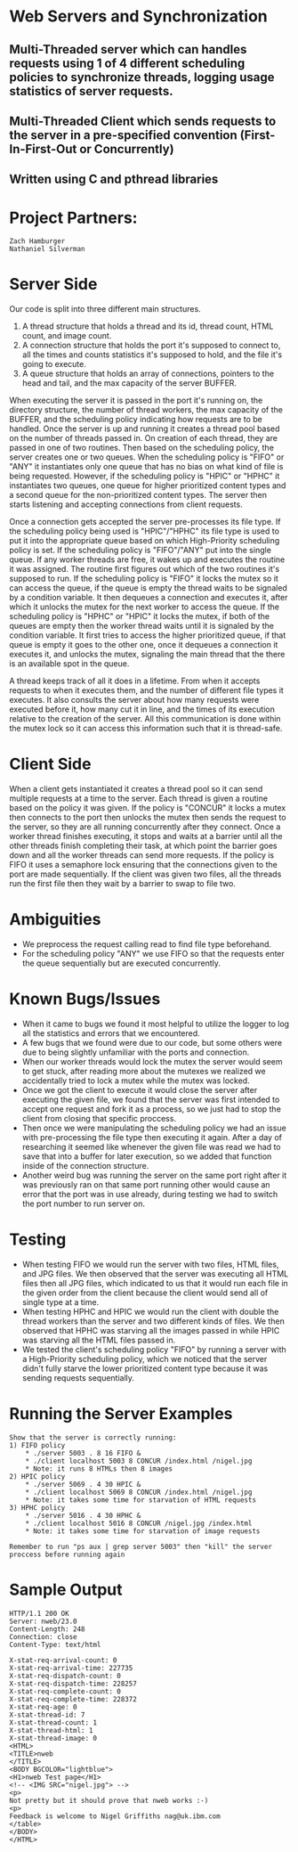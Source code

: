 # Web Servers and Synchronization

## Multi-Threaded server which can handles requests using 1 of 4 different scheduling policies to synchronize threads, logging usage statistics of server requests.
## Multi-Threaded Client which sends requests to the server in a pre-specified convention (First-In-First-Out or Concurrently)

## Written using C and pthread libraries 

# Project Partners:  
    Zach Hamburger     
    Nathaniel Silverman
    
# Server Side

   Our code is split into three different main structures. 
   1) A thread structure that holds a thread and its id, thread count, HTML count, and image count. 
   2) A connection structure that holds the port it's supposed to connect to, all the times and counts statistics it's supposed to hold, and the file it's going to execute. 
   3) A queue structure that holds an array of connections, pointers to the head and tail, and the max capacity of the server BUFFER. 

   When executing the server it is passed in the port it's running on, the directory structure, the number of thread workers, the max capacity of the BUFFER, and the scheduling policy indicating how requests are to be handled. Once the server is up and running it creates a thread pool based on the number of threads passed in. On creation of each thread, they are passed in one of two routines. Then based on the scheduling policy, the server creates one or two queues. When the scheduling policy is "FIFO" or "ANY" it instantiates only one queue that has no bias on what kind of file is being requested. However, if the scheduling policy is "HPIC" or "HPHC" it instantiates two queues, one queue for higher prioritized content types and a second queue for the non-prioritized content types. The server then starts listening and accepting connections from client requests.

  Once a connection gets accepted the server pre-processes its file type. If the scheduling policy being used is "HPIC"/"HPHC" its file type is used to put it into the appropriate queue based on which High-Priority scheduling policy is set. If the scheduling policy is "FIFO"/"ANY" put into the single queue. If any worker threads are free, it wakes up and executes the routine it was assigned. The routine first figures out which of the two routines it's supposed to run. If the scheduling policy is "FIFO" it locks the mutex so it can access the queue, if the queue is empty the thread waits to be signaled by a condition variable. It then dequeues a connection and executes it, after which it unlocks the mutex for the next worker to access the queue. If the scheduling policy is "HPHC" or "HPIC" it locks the mutex, if both of the queues are empty then the worker thread waits until it is signaled by the condition variable. It first tries to access the higher prioritized queue, if that queue is empty it goes to the other one, once it dequeues a connection it executes it, and unlocks the mutex, signaling the main thread that the there is an available spot in the queue.

   A thread keeps track of all it does in a lifetime. From when it accepts requests to when it executes them, and the number of different file types it executes. It also consults the server about how many requests were executed before it, how many cut it in line, and the times of its execution relative to the creation of the server. All this communication is done within the mutex lock so it can access this information such that it is thread-safe.

# Client Side 

   When a client gets instantiated it creates a thread pool so it can send multiple requests at a time to the server. Each thread is given a routine based on the policy it was given. If the policy is "CONCUR" it locks a mutex then connects to the port then unlocks the mutex then sends the request to the server, so they are all running concurrently after they connect. Once a worker thread finishes executing, it stops and waits at a barrier until all the other threads finish completing their task, at which point the barrier goes down and all the worker threads can send more requests. If the policy is FIFO it uses a semaphore lock ensuring that the connections given to the port are made sequentially. If the client was given two files, all the threads run the first file then they wait by a barrier to swap to file two.  

# Ambiguities 
  
  * We preprocess the request calling read to find file type beforehand. 
  * For the scheduling policy "ANY" we use FIFO so that the requests enter the queue sequentially but are executed concurrently. 

# Known Bugs/Issues
   
   * When it came to bugs we found it most helpful to utilize the logger to log all the statistics and errors that we encountered. 
   * A few bugs that we found were due to our code, but some others were due to being slightly unfamiliar with the ports and connection.
   *  When our worker threads would lock the mutex the server would seem to get stuck, after reading more about the mutexes we realized we accidentally tried to lock a mutex while the mutex was locked.
   *  Once we got the client to execute it would close the server after executing the given file, we found that the server was first intended to accept one request and fork it as a process, so we just had to stop the client from closing that specific proccess. 
   *  Then once we were manipulating the scheduling policy we had an issue with pre-processing the file type then executing it again. After a day of researching it seemed like whenever the given file was read we had to save that into a buffer for later execution, so we added that function inside of the connection structure. 
   *  Another weird bug was running the server on the same port right after it was previously ran on that same port running other would cause an error that the port was in use already, during testing we had to switch the port number to run server on.


# Testing

   * When testing FIFO we would run the server with two files, HTML files, and JPG files. We then observed that the server was executing all HTML files then all JPG files, which indicated to us that it would run each file in the given order from the client because the client would send all of single type at a time.
   * When testing HPHC and HPIC we would run the client with double the thread workers than the server and two different kinds of files. We then observed that HPHC was starving all the images passed in while HPIC was starving all the HTML files passed in.
   * We tested the client's scheduling policy "FIFO" by running a server with a High-Priority scheduling policy, which we noticed that the server didn't fully starve the lower prioritized content type because it was sending requests sequentially.
      
    
# Running the Server Examples

    Show that the server is correctly running:
    1) FIFO policy
        * ./server 5003 . 8 16 FIFO &
        * ./client localhost 5003 8 CONCUR /index.html /nigel.jpg
        * Note: it runs 8 HTMLs then 8 images 
    2) HPIC policy
        * ./server 5069 . 4 30 HPIC &
        * ./client localhost 5069 8 CONCUR /index.html /nigel.jpg
        * Note: it takes some time for starvation of HTML requests
    3) HPHC policy
        * ./server 5016 . 4 30 HPHC &
        * ./client localhost 5016 8 CONCUR /nigel.jpg /index.html
        * Note: it takes some time for starvation of image requests
        
    Remember to run "ps aux | grep server 5003" then "kill" the server proccess before running again
    
# Sample Output
    HTTP/1.1 200 OK
    Server: nweb/23.0
    Content-Length: 248
    Connection: close
    Content-Type: text/html

    X-stat-req-arrival-count: 0
    X-stat-req-arrival-time: 227735
    X-stat-req-dispatch-count: 0
    X-stat-req-dispatch-time: 228257
    X-stat-req-complete-count: 0
    X-stat-req-complete-time: 228372
    X-stat-req-age: 0
    X-stat-thread-id: 7
    X-stat-thread-count: 1
    X-stat-thread-html: 1
    X-stat-thread-image: 0
    <HTML>
    <TITLE>nweb
    </TITLE>
    <BODY BGCOLOR="lightblue">
    <H1>nweb Test page</H1>
    <!-- <IMG SRC="nigel.jpg"> -->
    <p>
    Not pretty but it should prove that nweb works :-)
    <p>
    Feedback is welcome to Nigel Griffiths nag@uk.ibm.com
    </table>
    </BODY>
    </HTML>
